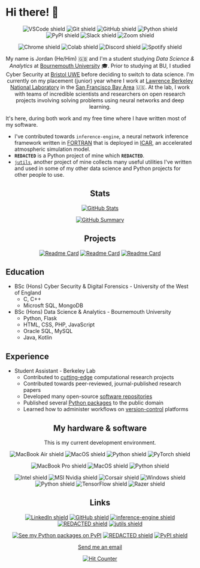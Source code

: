 # Hi there! 👋

<div align="center">

  ![VSCode shield](https://img.shields.io/badge/Viual_Studio_Code-007ACC?style=for-the-badge&logo=github&logoColor=white)
  ![Git shield](https://img.shields.io/badge/Git-F05032?style=for-the-badge&logo=git&logoColor=white)
  ![GitHub shield](https://img.shields.io/badge/Github-181717?style=for-the-badge&logo=github&logoColor=white)
  ![Python shield](https://img.shields.io/badge/Python-3776AB?style=for-the-badge&logo=python&logoColor=white)
  ![PyPI shield](https://img.shields.io/badge/PyPI-3775A9?style=for-the-badge&logo=pypi&logoColor=white)
  ![Slack shield](https://img.shields.io/badge/Slack-4A154B?style=for-the-badge&logo=slack&logoColor=white)
  ![Zoom shield](https://img.shields.io/badge/Zoom-2D8CFF?style=for-the-badge&logo=zoom&logoColor=white)

</div>
<div align="center">

  ![Chrome shield](https://img.shields.io/badge/Google_Chrome-4285F4?style=for-the-badge&logo=google-chrome&logoColor=white)
  ![Colab shield](https://img.shields.io/badge/Google_Colab-F9AB00?style=for-the-badge&logo=google-colab&logoColor=white)
  ![Discord shield](https://img.shields.io/badge/Discord-5865F2?style=for-the-badge&logo=discord&logoColor=white)
  ![Spotify shield](https://img.shields.io/badge/Spotify-1DB954?style=for-the-badge&logo=spotify&logoColor=white)

</div>

<div align="center">

  My name is Jordan (He/Him) :gb: and I'm a student studying _Data Science & Analytics_ at [Bournemouth University](https://en.wikipedia.org/wiki/Bournemouth_University) :mortar_board:. Prior to studying at BU, I studied Cyber Security at [Bristol UWE](https://en.wikipedia.org/wiki/University_of_the_West_of_England) before deciding to switch to data science. I'm currently on my placement (junior) year where I work at [Lawrence Berkeley National Laboratory](https://en.wikipedia.org/wiki/Lawrence_Berkeley_National_Laboratory) in the [San Francisco Bay Area](https://www.google.com/maps/place/San+Francisco+Bay+Area) :us:. At the lab, I work with teams of incredible scientists and researchers on open research projects involving solving problems using neural networks and deep learning.

</div>

It's here, during both work and my free time where I have written most of my software.

- I've contributed towards `inference-engine`, a neural network inference framework written in [FORTRAN](https://en.wikipedia.org/wiki/Fortran) that is deployed in [ICAR](https://ral.ucar.edu/solutions/products/intermediate-complexity-atmospheric-research-icar), an accelerated atmospheric simulation model.
- **`REDACTED`** is a Python project of mine which **`REDACTED`**.
- [`jutils`](https://github.com/JordanWelsman/jutils), another project of mine collects many useful utilities I've written and used in some of my other data science and Python projects for other people to use.

<div align="center">

  ## Stats

  [![GitHub Stats](https://github-readme-stats-git-masterrstaa-rickstaa.vercel.app/api?username=JordanWelsman&show_icons=true&theme=light)](https://github.com/JordanWelsman)

  [![GitHub Summary](https://github-profile-summary-cards.vercel.app/api/cards/profile-details?username=JordanWelsman&theme=github)](https://github.com/JordanWelsman)

</div>
<div align="center">

  ## Projects

  [![Readme Card](https://github-readme-stats.vercel.app/api/pin/?username=BerkeleyLab&repo=inference-engine&theme=light)](https://github.com/BerkeleyLab/inference-engine)
  [![Readme Card](https://github-readme-stats.vercel.app/api/pin/?username=JordanWelsman&repo=redacted&theme=light)](https://github.com/JordanWelsman/redacted)
  [![Readme Card](https://github-readme-stats.vercel.app/api/pin/?username=JordanWelsman&repo=jutils&theme=light)](https://github.com/JordanWelsman/jutils)

</div>

## Education

- BSc (Hons) Cyber Security & Digital Forensics - University of the West of England
  - C, C++
  - Microsft SQL, MongoDB
- BSc (Hons) Data Science & Analytics - Bournemouth University
  - Python, Flask
  - HTML, CSS, PHP, JavaScript
  - Oracle SQL, MySQL
  - Java, Kotlin

## Experience

- Student Assistant - Berkeley Lab
  - Contributed to [cutting-edge](https://en.wikipedia.org/wiki/Perlmutter_(supercomputer)) computational research projects
  - Contributed towards peer-reviewed, journal-published research papers
  - Developed many open-source [software repositories](https://github.com/JordanWelsman?tab=repositories)
  - Published several [Python packages](https://pypi.org/user/welsman) to the public domain
  - Learned how to administer workflows on [version-control](https://github.com) platforms

<div align="center">

  ## My hardware & software

  This is my current development environment.

  ![MacBook Air shield](https://img.shields.io/badge/MacBook_Air_13"_(2020)-000000?style=for-the-badge&logo=apple&logoColor=white)
  ![MacOS shield](https://img.shields.io/badge/MacOS_13.0_(Ventura)-E07B33?style=for-the-badge&logo=macos&logoColor=white)
  ![Python shield](https://img.shields.io/badge/Python_3.10.9-3776AB?style=for-the-badge&logo=python&logoColor=yellow)
  ![PyTorch shield](https://img.shields.io/badge/PyTorch_1.13.1-1D1D1D?style=for-the-badge&logo=pytorch&logoColor=EE4C2C)

</div>
<div align="center">

  ![MacBook Pro shield](https://img.shields.io/badge/MacBook_Pro_16"_(2021)-000000?style=for-the-badge&logo=apple&logoColor=white)
  ![MacOS shield](https://img.shields.io/badge/MacOS_13.0_(Ventura)-E07B33?style=for-the-badge&logo=macos&logoColor=white)
  ![Python shield](https://img.shields.io/badge/Python_3.11.2-3776AB?style=for-the-badge&logo=python&logoColor=yellow)

</div>
<div align="center">

  ![Intel shield](https://img.shields.io/badge/i5_9700f-0071C5?style=for-the-badge&logo=intel&logoColor=white)
  ![MSI Nvidia shield](https://img.shields.io/badge/RTX_3060_Ti_(8GB)-76B900?style=for-the-badge&logo=msi&logoColor=FF0000)
  ![Corsair shield](https://img.shields.io/badge/32GB_2400MHz-000000?style=for-the-badge&logo=corsair&logoColor=white)
  ![Windows shield](https://img.shields.io/badge/Windows_10-0078D6?style=for-the-badge&logo=windows&logoColor=white)
  ![Python shield](https://img.shields.io/badge/Python_3.10.9-3776AB?style=for-the-badge&logo=python&logoColor=yellow)
  ![TensorFlow shield](https://img.shields.io/badge/TensorFlow_2.11.0-3A465B?style=for-the-badge&logo=tensorflow&logoColor=FF6F00)
  ![Razer shield](https://img.shields.io/badge/Razer_Mamba-000000?style=for-the-badge&logo=razer&logoColor=00FF00)

</div>
<div align="center">

  ## Links

  [![LinkedIn shield](https://img.shields.io/badge/Connect_with_me-0077B5?style=for-the-badge&logo=linkedin&logoColor=white)](https://github.com/JordanWelsman)
  [![GitHub shield](https://img.shields.io/badge/View_my_work-181717?style=for-the-badge&logo=github&logoColor=white)](https://linkedin.com/in/jordanwelsman/)
  [![inference-engine shield](https://img.shields.io/badge/inference_engine-734F96?style=for-the-badge&logo=fortran&logoColor=white)](https://github.com/BerkeleyLab/inference-engine)
  [![REDACTED shield](https://img.shields.io/badge/REDACTED-181717?style=for-the-badge&logo=github&logoColor=white)](#links)
  [![jutils shield](https://img.shields.io/badge/jutils-3776AB?style=for-the-badge&logo=python&logoColor=white)](https://github.com/JordanWelsman/jutils)

</div>
<div align="center">

  [![See my Python packages on PyPI](https://img.shields.io/badge/See_my_packages-3775A9?style=for-the-badge&logo=pypi&logoColor=white)](https://pypi.org/user/welsman)
  [![REDACTED shield](https://img.shields.io/badge/REDACTED-3775A9?style=for-the-badge&logo=pypi&logoColor=white)](#links)
  [![PyPI shield](https://img.shields.io/badge/jutils-3775A9?style=for-the-badge&logo=pypi&logoColor=white)](https://pypi.org/project/jutl)

</div>
<div align="center">

[Send me an email](mailto:jordan.welsman@outlook.com)

[![Hit Counter](https://hits.seeyoufarm.com/api/count/incr/badge.svg?url=https%3A%2F%2Fgithub.com%2FJordanWelsman1212%2Fhit-counter)](https://github.com/JordanWelsman)

</div>

<!--
**JordanWelsman/JordanWelsman** is a ✨ _special_ ✨ repository because its `README.md` (this file) appears on your GitHub profile.

Here are some ideas to get you started:

- 🔭 I’m currently working on ...
- 🌱 I’m currently learning ...
- 👯 I’m looking to collaborate on ...
- 🤔 I’m looking for help with ...
- 💬 Ask me about ...
- 📫 How to reach me: ...
- 😄 Pronouns: ...
- ⚡ Fun fact: ...
-->
